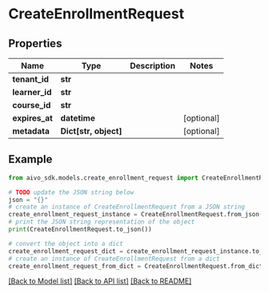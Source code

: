 # CreateEnrollmentRequest


## Properties

Name | Type | Description | Notes
------------ | ------------- | ------------- | -------------
**tenant_id** | **str** |  | 
**learner_id** | **str** |  | 
**course_id** | **str** |  | 
**expires_at** | **datetime** |  | [optional] 
**metadata** | **Dict[str, object]** |  | [optional] 

## Example

```python
from aivo_sdk.models.create_enrollment_request import CreateEnrollmentRequest

# TODO update the JSON string below
json = "{}"
# create an instance of CreateEnrollmentRequest from a JSON string
create_enrollment_request_instance = CreateEnrollmentRequest.from_json(json)
# print the JSON string representation of the object
print(CreateEnrollmentRequest.to_json())

# convert the object into a dict
create_enrollment_request_dict = create_enrollment_request_instance.to_dict()
# create an instance of CreateEnrollmentRequest from a dict
create_enrollment_request_from_dict = CreateEnrollmentRequest.from_dict(create_enrollment_request_dict)
```
[[Back to Model list]](../README.md#documentation-for-models) [[Back to API list]](../README.md#documentation-for-api-endpoints) [[Back to README]](../README.md)


